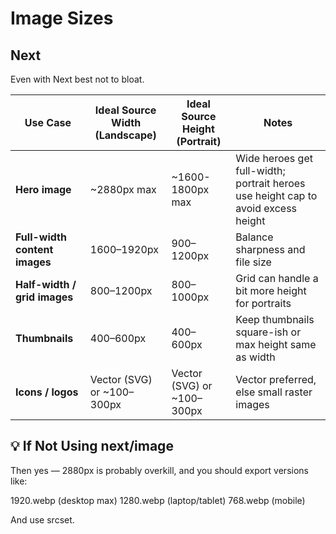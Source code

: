 # Image Sizes

## Next

Even with Next best not to bloat.

| Use Case                      | Ideal Source Width (Landscape) | Ideal Source Height (Portrait) | Notes                                                                             |
| ----------------------------- | ------------------------------ | ------------------------------ | --------------------------------------------------------------------------------- |
| **Hero image**                | \~2880px max                   | \~1600-1800px max              | Wide heroes get full-width; portrait heroes use height cap to avoid excess height |
| **Full-width content images** | 1600–1920px                    | 900–1200px                     | Balance sharpness and file size                                                   |
| **Half-width / grid images**  | 800–1200px                     | 800–1000px                     | Grid can handle a bit more height for portraits                                   |
| **Thumbnails**                | 400–600px                      | 400–600px                      | Keep thumbnails square-ish or max height same as width                            |
| **Icons / logos**             | Vector (SVG) or \~100–300px    | Vector (SVG) or \~100–300px    | Vector preferred, else small raster images                                        |


## 💡  If Not Using next/image
Then yes — 2880px is probably overkill, and you should export versions like:

1920.webp (desktop max)
1280.webp (laptop/tablet)
768.webp (mobile)

And use srcset.
